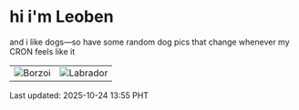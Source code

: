 # hi i'm Leoben

and i like dogs—so have some random dog pics that change whenever my CRON feels like it

|  |  |
|--------|----------|
| ![Borzoi](https://random-dog-vercel.vercel.app/api/random-borzoi?v=1761285355) | ![Labrador](https://random-dog-vercel.vercel.app/api/random-labrador?v=1761285355) |

Last updated: 2025-10-24 13:55 PHT
